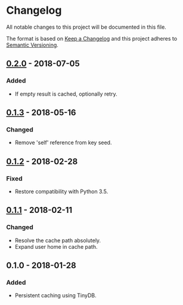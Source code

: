 # Changelog
All notable changes to this project will be documented in this file.

The format is based on [Keep a Changelog](http://keepachangelog.com/en/1.0.0/)
and this project adheres to [Semantic Versioning](http://semver.org/spec/v2.0.0.html).

## [0.2.0] - 2018-07-05
### Added
- If empty result is cached, optionally retry.

## [0.1.3] - 2018-05-16
### Changed
- Remove 'self' reference from key seed.

## [0.1.2] - 2018-02-28
### Fixed
- Restore compatibility with Python 3.5.

## [0.1.1] - 2018-02-11
### Changed
- Resolve the cache path absolutely.
- Expand user home in cache path.

## 0.1.0 - 2018-01-28
### Added
- Persistent caching using TinyDB.

[0.1.1]: https://gitlab.com/radek-sprta/cachalot/compare/v0.1.0...v0.1.1
[0.1.2]: https://gitlab.com/radek-sprta/cachalot/compare/v0.1.1...v0.1.2
[0.1.3]: https://gitlab.com/radek-sprta/cachalot/compare/v0.1.2...v0.1.3
[0.2.0]: https://gitlab.com/radek-sprta/cachalot/compare/v0.1.3...v0.2.0
